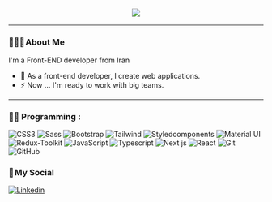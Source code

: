 <h3 align="center">
    <img src="https://readme-typing-svg.herokuapp.com/?lines=Welcome,+There!+👋;I'm+Mahdi+Motallebi;I'm+happy+to+meet+you,+my+dear!&center=true&font=Vazirmatn&weight=800&duration=3000&pause=1000&height=100&width=500&color=FDC435&size=30">
</h1>

---

### 👨🏻‍🦱 About Me 

I'm a Front-END developer from Iran

- 🔭 As a front-end developer, I create web applications.
- ⚡ Now ... I'm ready to work with big teams.

---

### 👨‍💻 Programming :

![CSS3](https://img.shields.io/badge/CSS3-1572B6?logo=CSS3&logoColor=white&style=for-the-badge)
![Sass](https://img.shields.io/badge/Sass-CC6699?style=for-the-badge&logo=sass&logoColor=white)
![Bootstrap](https://img.shields.io/badge/Bootstrap-563D7C?style=for-the-badge&logo=bootstrap&logoColor=white)
![Tailwind](https://img.shields.io/badge/Tailiwind-38B2AC?style=for-the-badge&logo=tailwind-css&logoColor=white)
![Styledcomponents](https://img.shields.io/badge/Styled--Components-eeeeee?style=for-the-badge&logo=Styled-Components&logoColor=orange)
![Material UI](https://img.shields.io/badge/Material--UI-0081CB?style=for-the-badge&logo=mui&logoColor=white)
![Redux-Toolkit](https://img.shields.io/badge/Redux-593D88?style=for-the-badge&logo=redux&logoColor=white)
![JavaScript](https://img.shields.io/badge/JavaScript-F7DF1E?logo=JavaScript&logoColor=black&style=for-the-badge)
![Typescript](https://img.shields.io/badge/TypeScript-007ACC?style=for-the-badge&logo=typescript&logoColor=white)
![Next js](https://img.shields.io/badge/Next.js-070b0f?style=for-the-badge&logo=next.js&logoColor=white)
![React](https://img.shields.io/badge/React-61DAFB?logo=React&logoColor=black&style=for-the-badge)
![Git](https://img.shields.io/badge/-Git-f54260?style=for-the-badge&logo=git&logoColor=white)
![GitHub](https://img.shields.io/badge/-GitHub-05122A?style=for-the-badge&logo=github)


### 📌 My Social
    
[![Linkedin](https://img.shields.io/badge/LinkedIn-0A66C2?logo=Linkedin&logoColor=white&style=for-the-badge)](https://www.linkedin.com/in/mahdi-motallebi/)

